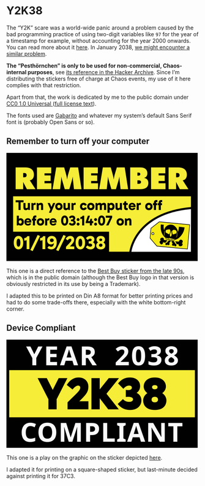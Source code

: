 # Y2K38

The “Y2K” scare was a world-wide panic around a problem caused by the bad programming practice of using two-digit variables like `97` for the year of a timestamp for example, without accounting for the year 2000 onwards. You can read more about it [here](https://en.wikipedia.org/wiki/Year_2000_problem). In January 2038, [we might encounter a similar problem](https://en.wikipedia.org/wiki/Year_2038_problem).

**The “Pesthörnchen” is only to be used for non-commercial, Chaos-internal purposes**, see [its reference in the Hacker Archive](https://hacker-archive.org/ark:/45490/bhUbiG). Since I’m distributing the stickers free of charge at Chaos events, my use of it here complies with that restriction.

Apart from that, the work is dedicated by me to the public domain under [CC0 1.0 Universal ](https://creativecommons.org/publicdomain/zero/1.0/deed.en) ([full license text](legalcode.txt)).

The fonts used are [Gabarito](https://fonts.google.com/specimen/Gabarito) and whatever my system’s default Sans Serif font is (probably Open Sans or so).

## Remember to turn off your computer

![Classic Y2K38 sticker](y2k38.png)

This one is a direct reference to the [Best Buy sticker from the late 90s](https://commons.wikimedia.org/wiki/File:Best_Buy_-_Turn_your_computer_off_before_midnight_Y2K_Sticker.png), which is in the public domain (although the Best Buy logo in that version is obviously restricted in its use by being a Trademark).

I adapted this to be printed on Din A8 format for better printing prices and had to do some trade-offs there, especially with the white bottom-right corner.

## Device Compliant

![Y2K38 compliant sticker](y2k38-compliant.png)

This one is a play on the graphic on the sticker depicted [here](https://commons.wikimedia.org/wiki/File:KVM_Switch_-_Y2K_(524668420).jpg).

I adapted it for printing on a square-shaped sticker, but last-minute decided against printing it for 37C3.
